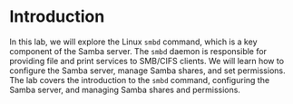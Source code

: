 # Introduction

In this lab, we will explore the Linux `smbd` command, which is a key component of the Samba server. The `smbd` daemon is responsible for providing file and print services to SMB/CIFS clients. We will learn how to configure the Samba server, manage Samba shares, and set permissions. The lab covers the introduction to the `smbd` command, configuring the Samba server, and managing Samba shares and permissions.
